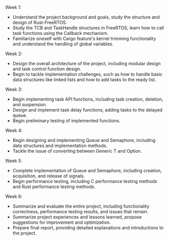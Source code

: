 



Week 1:

- Understand the project background and goals, study the structure and design of Rust-FreeRTOS.
- Study the TCB and TaskHandle structures in FreeRTOS, learn how to call task functions using the Callback mechanism.
- Familiarize oneself with Cargo feature's kernel trimming functionality and understand the handling of global variables.

Week 2:

- Design the overall architecture of the project, including modular design and task control function design.
- Begin to tackle implementation challenges, such as how to handle basic data structures like linked lists and how to add tasks to the ready list.

Week 3:

- Begin implementing task API functions, including task creation, deletion, and suspension.
- Design and implement task delay functions, adding tasks to the delayed queue.
- Begin preliminary testing of implemented functions.

Week 4:

- Begin designing and implementing Queue and Semaphore, including data structures and implementation methods.
- Tackle the issue of converting between Generic T and Option<TaskHandle>.

Week 5:

- Complete implementation of Queue and Semaphore, including creation, acquisition, and release of signals.
- Begin performance testing, including C performance testing methods and Rust performance testing methods.

Week 6:

- Summarize and evaluate the entire project, including functionality correctness, performance testing results, and issues that remain.
- Summarize project experiences and lessons learned, propose suggestions for improvement and optimization.
- Prepare final report, providing detailed explanations and introductions to the project.